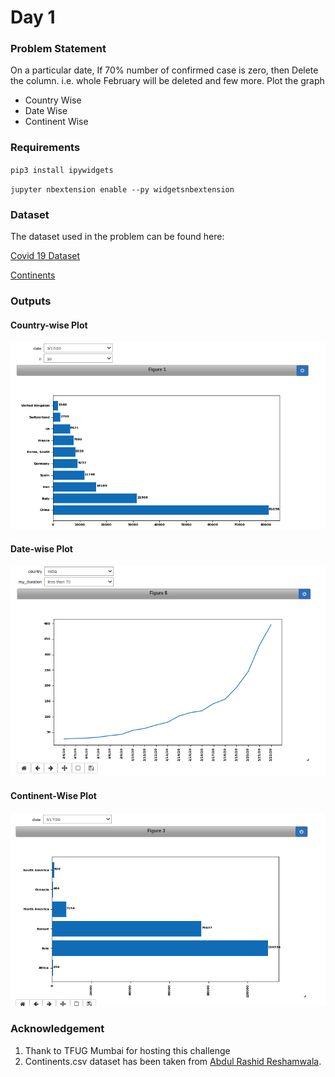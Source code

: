 # Day 1

### Problem Statement

On a particular date, If 70% number of confirmed case is zero, then Delete the column. i.e. whole February will be deleted and few more.
Plot the graph

   - Country Wise
   - Date Wise
   - Continent Wise

### Requirements

`pip3 install ipywidgets`

`jupyter nbextension enable --py widgetsnbextension`

### Dataset

The dataset used in the problem can be found here:

[Covid 19 Dataset](input/time_series_2019-ncov-Confirmed.csv)

[Continents](input/continents.csv)

### Outputs

#### Country-wise Plot

![Country-wise plot](Assets/country-wise.png)

#### Date-wise Plot

![Date-wise plot](Assets/date-wise.png)

#### Continent-Wise Plot

![Date-wise plot](Assets/continent-wise.png)



### Acknowledgement

1. Thank to TFUG Mumbai for hosting this challenge
2. Continents.csv dataset has been taken from [Abdul Rashid Reshamwala]( https://github.com/AbdulRashidReshamwala/10DayesOfML/blob/master/day_01/continents.csv).




